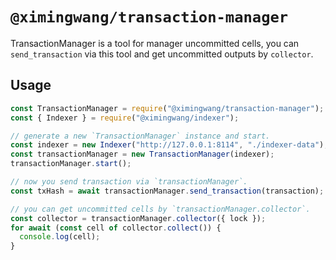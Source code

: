 # `@ximingwang/transaction-manager`

TransactionManager is a tool for manager uncommitted cells, you can `send_transaction` via this tool and get uncommitted outputs by `collector`.

## Usage

```javascript
const TransactionManager = require("@ximingwang/transaction-manager");
const { Indexer } = require("@ximingwang/indexer");

// generate a new `TransactionManager` instance and start.
const indexer = new Indexer("http://127.0.0.1:8114", "./indexer-data");
const transactionManager = new TransactionManager(indexer);
transactionManager.start();

// now you send transaction via `transactionManager`.
const txHash = await transactionManager.send_transaction(transaction);

// you can get uncommitted cells by `transactionManager.collector`.
const collector = transactionManager.collector({ lock });
for await (const cell of collector.collect()) {
  console.log(cell);
}
```
